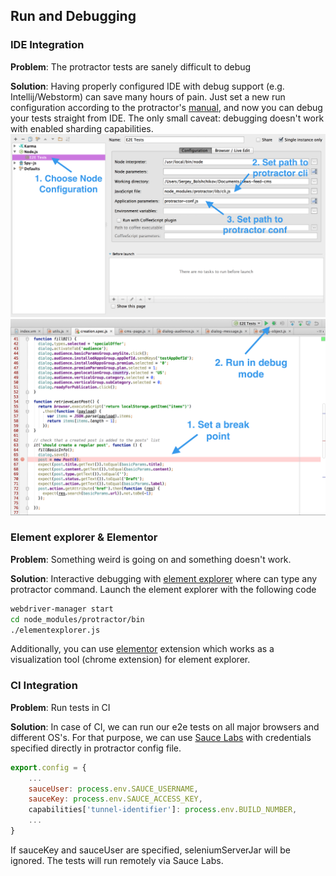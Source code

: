 ## Run and Debugging

### IDE Integration
**Problem**: The protractor tests are sanely difficult to debug

**Solution**: Having properly configured IDE with debug support (e.g. Intellij/Webstorm) can save many hours of pain. Just set a new run configuration according to the protractor's [manual](http://angular.github.io/protractor/#/debugging#setting-up-webstorm-for-debugging), and now you can debug your tests straight from IDE. The only small caveat: debugging doesn't work with enabled sharding capabilities.
![run-set](/images/run-set.png)
![run-debug](/images/run-debug.png)

### Element explorer & Elementor
**Problem**: Something weird is going on and something doesn't work.

**Solution**: Interactive debugging with [element explorer](http://angular.github.io/protractor/#/debugging#testing-out-protractor-interactively) where can type any protractor command. Launch the element explorer with the following code
```bash
webdriver-manager start
cd node_modules/protractor/bin
./elementexplorer.js
```

Additionally, you can use [elementor](https://github.com/andresdominguez/elementor) extension which works as a visualization tool (chrome extension) for element explorer.

### CI Integration
**Problem**: Run tests in CI

**Solution**: In case of CI, we can run our e2e tests on all major browsers and different OS's. For that purpose, we can use [Sauce Labs](https://saucelabs.com/) with credentials specified directly in protractor config file.
```js
export.config = {
	...
	sauceUser: process.env.SAUCE_USERNAME,
	sauceKey: process.env.SAUCE_ACCESS_KEY,
	capabilities['tunnel-identifier']: process.env.BUILD_NUMBER,
	...
}
```
If sauceKey and sauceUser are specified, seleniumServerJar will be ignored. The tests will run remotely via Sauce Labs.